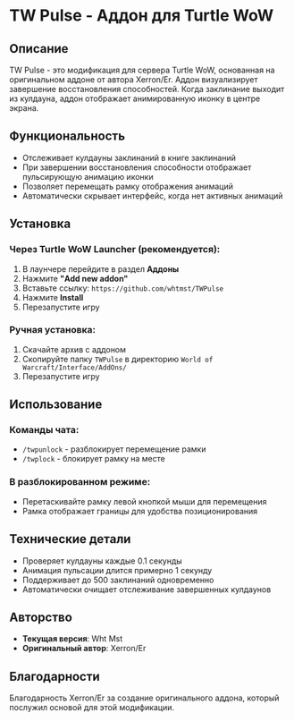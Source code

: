 # TW Pulse - Аддон для Turtle WoW

## Описание
TW Pulse - это модификация для сервера Turtle WoW, основанная на оригинальном аддоне от автора Xerron/Er. Аддон визуализирует завершение восстановления способностей. Когда заклинание выходит из кулдауна, аддон отображает анимированную иконку в центре экрана.

## Функциональность
- Отслеживает кулдауны заклинаний в книге заклинаний
- При завершении восстановления способности отображает пульсирующую анимацию иконки
- Позволяет перемещать рамку отображения анимаций
- Автоматически скрывает интерфейс, когда нет активных анимаций

## Установка

### Через Turtle WoW Launcher (рекомендуется):
1. В лаунчере перейдите в раздел **Аддоны**
2. Нажмите **"Add new addon"**
3. Вставьте ссылку: `https://github.com/whtmst/TWPulse`
4. Нажмите **Install**
5. Перезапустите игру

### Ручная установка:
1. Скачайте архив с аддоном
2. Скопируйте папку `TWPulse` в директорию `World of Warcraft/Interface/AddOns/`
3. Перезапустите игру

## Использование
### Команды чата:
- `/twpunlock` - разблокирует перемещение рамки
- `/twplock` - блокирует рамку на месте

### В разблокированном режиме:
- Перетаскивайте рамку левой кнопкой мыши для перемещения
- Рамка отображает границы для удобства позиционирования

## Технические детали
- Проверяет кулдауны каждые 0.1 секунды
- Анимация пульсации длится примерно 1 секунду
- Поддерживает до 500 заклинаний одновременно
- Автоматически очищает отслеживание завершенных кулдаунов

## Авторство
- **Текущая версия**: Wht Mst
- **Оригинальный автор**: Xerron/Er

## Благодарности
Благодарность Xerron/Er за создание оригинального аддона, который послужил основой для этой модификации.
